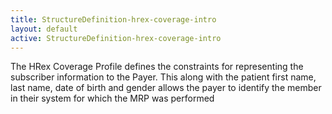 ```yaml
---
title: StructureDefinition-hrex-coverage-intro
layout: default
active: StructureDefinition-hrex-coverage-intro
---
```


The HRex Coverage Profile defines the constraints for representing  the subscriber information to the Payer.  This along with the patient first name, last name, date of birth and gender allows the payer to identify the member in their system for which the MRP was performed